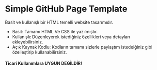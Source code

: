 <h1>Simple GitHub Page Template</h1>
<p> Basit ve kullanışlı bir HTML temelli website tasarımıdır.</p>
<ul>
  <li>
    Basit: Tamamı HTML Ve CSS ile yazılmıştır.
  </li>
  <li>
    Kullanışlı: Düzenleyerek istediğiniz özellikleri veya detayları ekleyebilirsiniz.
  </li>
  <li>
    Açık Kaynak Kodlu: Kodların tamamı sizlerle paylaştım istedeiğiniz gibi özelleştirip kullanabilirsiniz.
  </li>
</ul>
<h4><span>Ticari Kullanımlara UYGUN DEĞİLDİR!</span></h4>
